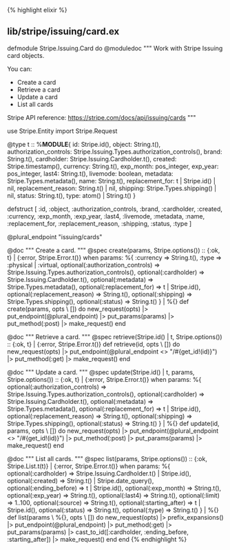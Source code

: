 {% highlight elixir %}
## lib/stripe/issuing/card.ex

defmodule Stripe.Issuing.Card do
  @moduledoc """
  Work with Stripe Issuing card objects.

  You can:

  - Create a card
  - Retrieve a card
  - Update a card
  - List all cards

  Stripe API reference: https://stripe.com/docs/api/issuing/cards
  """

  use Stripe.Entity
  import Stripe.Request

  @type t :: %__MODULE__{
          id: Stripe.id(),
          object: String.t(),
          authorization_controls: Stripe.Issuing.Types.authorization_controls(),
          brand: String.t(),
          cardholder: Stripe.Issuing.Cardholder.t(),
          created: Stripe.timestamp(),
          currency: String.t(),
          exp_month: pos_integer,
          exp_year: pos_integer,
          last4: String.t(),
          livemode: boolean,
          metadata: Stripe.Types.metadata(),
          name: String.t(),
          replacement_for: t | Stripe.id() | nil,
          replacement_reason: String.t() | nil,
          shipping: Stripe.Types.shipping() | nil,
          status: String.t(),
          type: atom() | String.t()
        }

  defstruct [
    :id,
    :object,
    :authorization_controls,
    :brand,
    :cardholder,
    :created,
    :currency,
    :exp_month,
    :exp_year,
    :last4,
    :livemode,
    :metadata,
    :name,
    :replacement_for,
    :replacement_reason,
    :shipping,
    :status,
    :type
  ]

  @plural_endpoint "issuing/cards"

  @doc """
  Create a card.
  """
  @spec create(params, Stripe.options()) :: {:ok, t} | {:error, Stripe.Error.t()}
        when params:
               %{
                 :currency => String.t(),
                 :type => :physical | :virtual,
                 optional(:authorization_controls) =>
                   Stripe.Issuing.Types.authorization_controls(),
                 optional(:cardholder) => Stripe.Issuing.Cardholder.t(),
                 optional(:metadata) => Stripe.Types.metadata(),
                 optional(:replacement_for) => t | Stripe.id(),
                 optional(:replacement_reason) => String.t(),
                 optional(:shipping) => Stripe.Types.shipping(),
                 optional(:status) => String.t()
               }
               | %{}
  def create(params, opts \\ []) do
    new_request(opts)
    |> put_endpoint(@plural_endpoint)
    |> put_params(params)
    |> put_method(:post)
    |> make_request()
  end

  @doc """
  Retrieve a card.
  """
  @spec retrieve(Stripe.id() | t, Stripe.options()) :: {:ok, t} | {:error, Stripe.Error.t()}
  def retrieve(id, opts \\ []) do
    new_request(opts)
    |> put_endpoint(@plural_endpoint <> "/#{get_id!(id)}")
    |> put_method(:get)
    |> make_request()
  end

  @doc """
  Update a card.
  """
  @spec update(Stripe.id() | t, params, Stripe.options()) :: {:ok, t} | {:error, Stripe.Error.t()}
        when params:
               %{
                 optional(:authorization_controls) =>
                   Stripe.Issuing.Types.authorization_controls(),
                 optional(:cardholder) => Stripe.Issuing.Cardholder.t(),
                 optional(:metadata) => Stripe.Types.metadata(),
                 optional(:replacement_for) => t | Stripe.id(),
                 optional(:replacement_reason) => String.t(),
                 optional(:shipping) => Stripe.Types.shipping(),
                 optional(:status) => String.t()
               }
               | %{}
  def update(id, params, opts \\ []) do
    new_request(opts)
    |> put_endpoint(@plural_endpoint <> "/#{get_id!(id)}")
    |> put_method(:post)
    |> put_params(params)
    |> make_request()
  end

  @doc """
  List all cards.
  """
  @spec list(params, Stripe.options()) :: {:ok, Stripe.List.t(t)} | {:error, Stripe.Error.t()}
        when params:
               %{
                 optional(:cardholder) => Stripe.Issuing.Cardholder.t() | Stripe.id(),
                 optional(:created) => String.t() | Stripe.date_query(),
                 optional(:ending_before) => t | Stripe.id(),
                 optional(:exp_month) => String.t(),
                 optional(:exp_year) => String.t(),
                 optional(:last4) => String.t(),
                 optional(:limit) => 1..100,
                 optional(:source) => String.t(),
                 optional(:starting_after) => t | Stripe.id(),
                 optional(:status) => String.t(),
                 optional(:type) => String.t()
               }
               | %{}
  def list(params \\ %{}, opts \\ []) do
    new_request(opts)
    |> prefix_expansions()
    |> put_endpoint(@plural_endpoint)
    |> put_method(:get)
    |> put_params(params)
    |> cast_to_id([:cardholder, :ending_before, :starting_after])
    |> make_request()
  end
end
{% endhighlight %}
